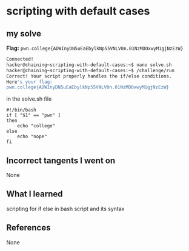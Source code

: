# scripting with default cases 

## my solve
**Flag:** `pwn.college{ADWInyDN5uEaEbylkNp55VNLV0n.01NzMDOxwyM1gjNzEzW}`

```bash
Connected!                                                                        
hacker@chaining~scripting-with-default-cases:~$ nano solve.sh
hacker@chaining~scripting-with-default-cases:~$ /challenge/run
Correct! Your script properly handles the if/else conditions.
Here's your flag:
pwn.college{ADWInyDN5uEaEbylkNp55VNLV0n.01NzMDOxwyM1gjNzEzW}


```

in the solve.sh file
```                                    
#!/bin/bash
if [ "$1" == "pwn" ]
then
    echo "college"
else
    echo "nope"
fi
```

## Incorrect tangents I went on
None

## What I learned
scripting for if else in bash script and its syntax


## References 
None
